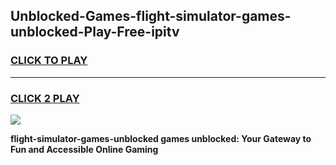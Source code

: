 
## Unblocked-Games-flight-simulator-games-unblocked-Play-Free-ipitv
<h3>
<a href="https://premium76.site?title=flight-simulator-games-unblocked&ref=23A">CLICK TO PLAY</a></h3>
<hr>

<h3>
<a href="https://premium76.site?title=flight-simulator-games-unblocked&ref=23A">CLICK 2 PLAY</a>
  
</h3>

<a href="https://premium76.site?title=flight-simulator-games-unblocked&ref=23A"><img src="https://clearcache.store/games.png"></a>


**flight-simulator-games-unblocked games unblocked: Your Gateway to Fun and Accessible Online Gaming**
